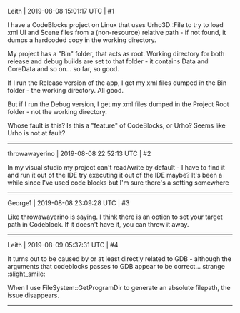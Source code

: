 Leith | 2019-08-08 15:01:17 UTC | #1

I have a CodeBlocks project on Linux that uses Urho3D::File to try to load xml UI and Scene files from a (non-resource) relative path - if not found, it dumps a hardcoded copy in the working directory.

My project has a "Bin" folder, that acts as root. Working directory for both release and debug builds are set to that folder - it contains Data and CoreData and so on... so far, so good.

If I run the Release version of the app, I get my xml files dumped in the Bin folder - the working directory. All good.

But if I run the Debug version, I get my xml files dumped in the Project Root folder - not the working directory.

Whose fault is this? Is this a "feature" of CodeBlocks, or Urho? Seems like Urho is not at fault?

-------------------------

throwawayerino | 2019-08-08 22:52:13 UTC | #2

In my visual studio my project can't read/write by default - I have to find it and run it out of the IDE
try executing it out of the IDE maybe? It's been a while since I've used code blocks but I'm sure there's a setting somewhere

-------------------------

George1 | 2019-08-08 23:09:28 UTC | #3

Like throwawayerino is saying.  I think there is an option to set your target path in Codeblock.  If it doesn't have it, you can throw it away.

-------------------------

Leith | 2019-08-09 05:37:31 UTC | #4

It turns out to be caused by or at least directly related to GDB - although the arguments that codeblocks passes to GDB appear to be correct... strange :slight_smile:

When I use FileSystem::GetProgramDir to generate an absolute filepath, the issue disappears.

-------------------------

